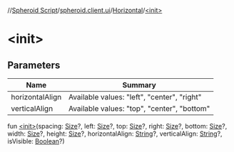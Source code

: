 //[Spheroid Script](../../index.md)/[spheroid.client.ui](../index.md)/[Horizontal](index.md)/[&lt;init&gt;](-init-.md)



# &lt;init&gt;  
 


## Parameters  
    
|  Name|  Summary| 
|---|---|
| horizontalAlign| Available values: "left", "center", "right"
| verticalAlign| Available values: "top", "center", "bottom"
  
  
fun [&lt;init&gt;](-init-.md)(spacing: [Size](../-size/index.md)?, left: [Size](../-size/index.md)?, top: [Size](../-size/index.md)?, right: [Size](../-size/index.md)?, bottom: [Size](../-size/index.md)?, width: [Size](../-size/index.md)?, height: [Size](../-size/index.md)?, horizontalAlign: [String](../../spheroid/-string/index.md)?, verticalAlign: [String](../../spheroid/-string/index.md)?, isVisible: [Boolean](../../spheroid/-boolean/index.md)?)  



